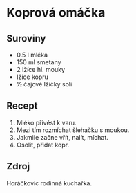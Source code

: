 # Koprová omáčka

## Suroviny

 * 0.5 l mléka
 * 150 ml smetany
 * 2 lžíce hl. mouky
 * lžíce kopru
 * ½ čajové lžičky soli

## Recept

 1. Mléko přivést k varu.
 2. Mezi tím rozmíchat šlehačku s moukou.
 3. Jakmile začne vřít, nalít, míchat.
 4. Osolit, přidat kopr.

## Zdroj

Horáčkovic rodinná kuchařka.
